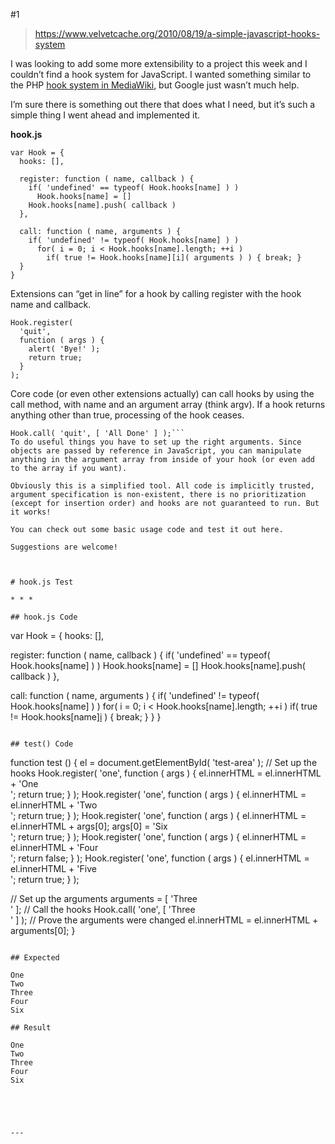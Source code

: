 #1

>https://www.velvetcache.org/2010/08/19/a-simple-javascript-hooks-system

I was looking to add some more extensibility to a project this week and I couldn’t find a hook system for JavaScript. I wanted something similar to the PHP [hook system in MediaWiki](https://www.mediawiki.org/wiki/Manual:Hooks), but Google just wasn’t much help.

I’m sure there is something out there that does what I need, but it’s such a simple thing I went ahead and implemented it.

**hook.js**


```
var Hook = {
  hooks: [],

  register: function ( name, callback ) {
    if( 'undefined' == typeof( Hook.hooks[name] ) )
      Hook.hooks[name] = []
    Hook.hooks[name].push( callback )
  },

  call: function ( name, arguments ) {
    if( 'undefined' != typeof( Hook.hooks[name] ) )
      for( i = 0; i < Hook.hooks[name].length; ++i )
        if( true != Hook.hooks[name][i]( arguments ) ) { break; }
  }
}
```

Extensions can “get in line” for a hook by calling register with the hook name and callback.


```
Hook.register(
  'quit',
  function ( args ) {
    alert( 'Bye!' );
    return true;
  }
);
```

Core code (or even other extensions actually) can call hooks by using the call method, with name and an argument array (think argv). If a hook returns anything other than true, processing of the hook ceases.
```
Hook.call( 'quit', [ 'All Done' ] );```
To do useful things you have to set up the right arguments. Since objects are passed by reference in JavaScript, you can manipulate anything in the argument array from inside of your hook (or even add to the array if you want).

Obviously this is a simplified tool. All code is implicitly trusted, argument specification is non-existent, there is no prioritization (except for insertion order) and hooks are not guaranteed to run. But it works!

You can check out some basic usage code and test it out here.

Suggestions are welcome!



# hook.js Test

* * *

## hook.js Code

```
var Hook = {
  hooks: [],

  register: function ( name, callback ) {
    if( 'undefined' == typeof( Hook.hooks[name] ) )
      Hook.hooks[name] = []
    Hook.hooks[name].push( callback )
  },

  call: function ( name, arguments ) {
    if( 'undefined' != typeof( Hook.hooks[name] ) )
      for( i = 0; i < Hook.hooks[name].length; ++i )
        if( true != Hook.hooks[name][i]( arguments ) ) { break; }
  }
}
```

## test() Code

```
function test () {
  el = document.getElementById( 'test-area' );
  // Set up the hooks
  Hook.register( 'one', function ( args ) { el.innerHTML = el.innerHTML + 'One<br/>'; return true; } );
  Hook.register( 'one', function ( args ) { el.innerHTML = el.innerHTML + 'Two<br/>'; return true; } );
  Hook.register( 'one', function ( args ) { el.innerHTML = el.innerHTML + args[0]; args[0] = 'Six<br/>'; return true; } );
  Hook.register( 'one', function ( args ) { el.innerHTML = el.innerHTML + 'Four<br/>'; return false; } );
  Hook.register( 'one', function ( args ) { el.innerHTML = el.innerHTML + 'Five<br/>'; return true; } );

  // Set up the arguments
  arguments = [ 'Three<br/>' ];
  // Call the hooks
  Hook.call( 'one', [ 'Three<br/>' ] );
  // Prove the arguments were changed
  el.innerHTML = el.innerHTML + arguments[0];
}
```

## Expected

One  
Two  
Three  
Four  
Six  

## Result

One  
Two  
Three  
Four  
Six





---